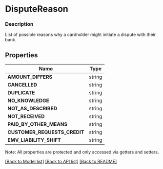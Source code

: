 # DisputeReason

### Description

List of possible reasons why a cardholder might initiate a dispute with their bank.

## Properties
Name | Type
------------ | -------------
**AMOUNT_DIFFERS** | string
**CANCELLED** | string
**DUPLICATE** | string
**NO_KNOWLEDGE** | string
**NOT_AS_DESCRIBED** | string
**NOT_RECEIVED** | string
**PAID_BY_OTHER_MEANS** | string
**CUSTOMER_REQUESTS_CREDIT** | string
**EMV_LIABILITY_SHIFT** | string

Note: All properties are protected and only accessed via getters and setters.

[[Back to Model list]](../../README.md#documentation-for-models) [[Back to API list]](../../README.md#documentation-for-api-endpoints) [[Back to README]](../../README.md)

